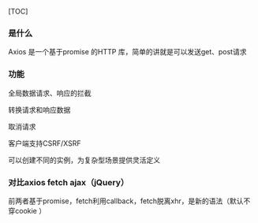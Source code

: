 [TOC]
### 是什么
Axios 是一个基于promise 的HTTP 库，简单的讲就是可以发送get、post请求

### 功能
全局数据请求、响应的拦截

转换请求和响应数据

取消请求

客户端支持CSRF/XSRF

可以创建不同的实例，为复杂型场景提供灵活定义

###  对比axios fetch ajax（jQuery）
前两者基于promise，fetch利用callback，fetch脱离xhr，是新的语法（默认不穿cookie ）


